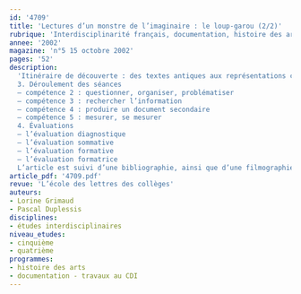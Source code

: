 ```yaml
---
id: '4709'
title: 'Lectures d’un monstre de l’imaginaire : le loup-garou (2/2)'
rubrique: 'Interdisciplinarité français, documentation, histoire des arts [5e]'
annee: '2002'
magazine: 'n°5 15 octobre 2002'
pages: '52'
description: 
  'Itinéraire de découverte : des textes antiques aux représentations contemporaines, percer les mystères de la métamorphose et de l’adolescence
  3. Déroulement des séances
  – compétence 2 : questionner, organiser, problématiser
  – compétence 3 : rechercher l’information
  – compétence 4 : produire un document secondaire
  – compétence 5 : mesurer, se mesurer
  4. Évaluations
  – l’évaluation diagnostique
  – l’évaluation sommative
  – l’évaluation formative
  – l’évaluation formatrice
  L’article est suivi d’une bibliographie, ainsi que d’une filmographie.'
article_pdf: '4709.pdf'
revue: 'L’école des lettres des collèges'
auteurs:
- Lorine Grimaud
- Pascal Duplessis
disciplines:
- études interdisciplinaires
niveau_etudes:
- cinquième
- quatrième
programmes:
- histoire des arts
- documentation - travaux au CDI
---
```

